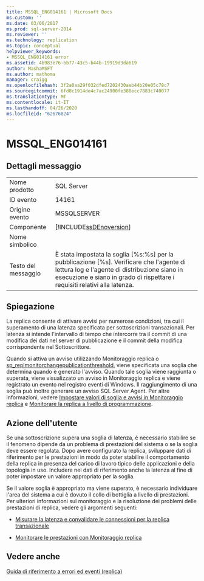 ```yaml
---
title: MSSQL_ENG014161 | Microsoft Docs
ms.custom: ''
ms.date: 03/06/2017
ms.prod: sql-server-2014
ms.reviewer: ''
ms.technology: replication
ms.topic: conceptual
helpviewer_keywords:
- MSSQL_ENG014161 error
ms.assetid: 4b983e76-bb77-43c5-b44b-19919d3da619
author: MashaMSFT
ms.author: mathoma
manager: craigg
ms.openlocfilehash: 3f2a0aa29f032dfed7202430aeb44b20e05c78c7
ms.sourcegitcommit: 6fd8c1914de4c7ac24900fe388ecc7883c740077
ms.translationtype: MT
ms.contentlocale: it-IT
ms.lasthandoff: 04/26/2020
ms.locfileid: "62676824"
---
```

# <a name="mssql_eng014161"></a>MSSQL_ENG014161
    
## <a name="message-details"></a>Dettagli messaggio  
  
|||  
|-|-|  
|Nome prodotto|SQL Server|  
|ID evento|14161|  
|Origine evento|MSSQLSERVER|  
|Componente|[!INCLUDE[ssDEnoversion](../../includes/ssdenoversion-md.md)]|  
|Nome simbolico||  
|Testo del messaggio|È stata impostata la soglia [%s:%s] per la pubblicazione [%s]. Verificare che l'agente di lettura log e l'agente di distribuzione siano in esecuzione e siano in grado di rispettare i requisiti relativi alla latenza.|  
  
## <a name="explanation"></a>Spiegazione  
 La replica consente di attivare avvisi per numerose condizioni, tra cui il superamento di una latenza specificata per sottoscrizioni transazionali. Per latenza si intende l'intervallo di tempo che intercorre tra il commit di una modifica dei dati nel server di pubblicazione e il commit della modifica corrispondente nel Sottoscrittore.  
  
 Quando si attiva un avviso utilizzando Monitoraggio replica o [sp_replmonitorchangepublicationthreshold](/sql/relational-databases/system-stored-procedures/sp-replmonitorchangepublicationthreshold-transact-sql), viene specificata una soglia che determina quando è generato l'avviso. Quando tale soglia viene raggiunta o superata, viene visualizzato un avviso in Monitoraggio replica e viene registrato un evento nel registro eventi di Windows. Il raggiungimento di una soglia può inoltre generare un avviso SQL Server Agent. Per altre informazioni, vedere [Impostare valori di soglia e avvisi in Monitoraggio replica](monitor/set-thresholds-and-warnings-in-replication-monitor.md) e [Monitorare la replica a livello di programmazione](monitoring-replication.md).  
  
## <a name="user-action"></a>Azione dell'utente  
 Se una sottoscrizione supera una soglia di latenza, è necessario stabilire se il fenomeno dipende da un problema di prestazioni del sistema o se la soglia deve essere regolata. Dopo avere configurato la replica, sviluppare dati di riferimento per le prestazioni in modo da poter stabilire il comportamento della replica in presenza del carico di lavoro tipico delle applicazioni e della topologia in uso. Includere nei dati di riferimento anche la latenza al fine di poter impostare un valore appropriato per la soglia.  
  
 Se il valore soglia è appropriato ma viene superato, è necessario individuare l'area del sistema a cui è dovuto il collo di bottiglia a livello di prestazioni. Per ulteriori informazioni sul monitoraggio e la risoluzione dei problemi delle prestazioni di replica, vedere gli argomenti seguenti:  
  
-   [Misurare la latenza e convalidare le connessioni per la replica transazionale](monitor/measure-latency-and-validate-connections-for-transactional-replication.md)  
  
-   [Monitorare le prestazioni con Monitoraggio replica](monitor/monitor-performance-with-replication-monitor.md)  
  
## <a name="see-also"></a>Vedere anche  
 [Guida di riferimento a errori ed eventi &#40;replica&#41;](errors-and-events-reference-replication.md)  
  
  

